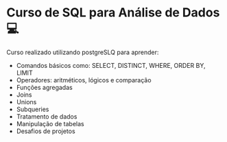 # Curso de SQL para Análise de Dados 💻 

Curso realizado utilizando postgreSLQ para aprender:
- Comandos básicos como: SELECT, DISTINCT, WHERE, ORDER BY, LIMIT
- Operadores: aritméticos, lógicos e comparação
- Funções agregadas
- Joins
- Unions
- Subqueries
- Tratamento de dados
- Manipulação de tabelas
- Desafios de projetos
